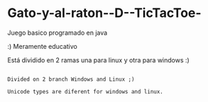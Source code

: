 Gato-y-al-raton--D--TicTacToe-
==============================

Juego basico programado en java

:) Meramente educativo
  
Está dividido en 2 ramas una para linux y otra para windows :)


~~~~~~~~~~~~~~~~~~~~~~~~~~~~~~~~~~~~~~~~~~~~~~~~~~~~~~~~~~~~~~~~~~~~~~~~~~~~~~~~~~~~~~~~~~~++

Divided on 2 branch Windows and Linux ;)

Unicode types are diferent for windows and linux.
